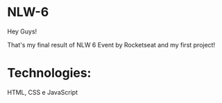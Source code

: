 # NLW-6

Hey Guys!

That's my final result of NLW 6 Event by Rocketseat and my first project!


<div class="Title">
<h1> Technologies: </h1>
<p> HTML, CSS e JavaScript </p>
</div>